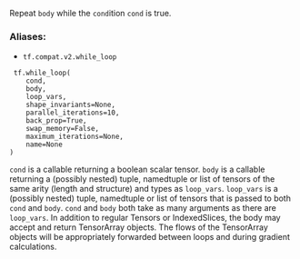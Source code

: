 Repeat `body` while the `cond`ition `cond` is true.
### Aliases:
- `tf.compat.v2.while_loop`

```
 tf.while_loop(
    cond,
    body,
    loop_vars,
    shape_invariants=None,
    parallel_iterations=10,
    back_prop=True,
    swap_memory=False,
    maximum_iterations=None,
    name=None
)
```
`cond` is a callable returning a boolean scalar tensor. `body` is a callable returning a (possibly nested) tuple, namedtuple or list of tensors of the same arity (length and structure) and types as `loop_vars`. `loop_vars` is a (possibly nested) tuple, namedtuple or list of tensors that is passed to both `cond` and `body`. `cond` and `body` both take as many arguments as there are `loop_vars`.
In addition to regular Tensors or IndexedSlices, the body may accept and return TensorArray objects. The flows of the TensorArray objects will be appropriately forwarded between loops and during gradient calculations.
